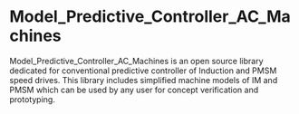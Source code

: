 # Model_Predictive_Controller_AC_Machines
Model_Predictive_Controller_AC_Machines is an open source library dedicated for conventional predictive controller of Induction and PMSM speed drives. This library includes simplified machine models of IM and PMSM which can be used by any user for concept verification and prototyping.
